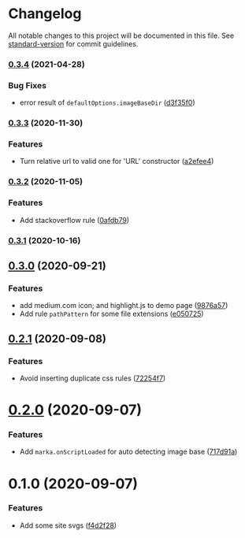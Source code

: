 # Changelog

All notable changes to this project will be documented in this file. See [standard-version](https://github.com/conventional-changelog/standard-version) for commit guidelines.

### [0.3.4](https://github.com/hikerpig/marka-js/compare/v0.3.3...v0.3.4) (2021-04-28)


### Bug Fixes

* error result of `defaultOptions.imageBaseDir` ([d3f35f0](https://github.com/hikerpig/marka-js/commit/d3f35f0002db1ddcec2e38c65d0e4db0b7207b99))

### [0.3.3](https://github.com/hikerpig/marka-js/compare/v0.3.2...v0.3.3) (2020-11-30)


### Features

* Turn relative url to valid one for 'URL' constructor ([a2efee4](https://github.com/hikerpig/marka-js/commit/a2efee41abc0dc6dd9b2a3f3dfdb7d294d2cb7d5))

### [0.3.2](https://github.com/hikerpig/marka-js/compare/v0.3.1...v0.3.2) (2020-11-05)


### Features

* Add stackoverflow rule ([0afdb79](https://github.com/hikerpig/marka-js/commit/0afdb79b6e711fc7a96fb92368486555fbef13d9))

### [0.3.1](https://github.com/hikerpig/marka-js/compare/v0.3.0...v0.3.1) (2020-10-16)

## [0.3.0](https://github.com/hikerpig/marka-js/compare/v0.2.1...v0.3.0) (2020-09-21)


### Features

* add medium.com icon; and highlight.js to demo page ([9876a57](https://github.com/hikerpig/marka-js/commit/9876a57aa56e7fbd22cb507bd1d6696d89dfa5a7))
* Add rule `pathPattern` for some file extensions ([e050725](https://github.com/hikerpig/marka-js/commit/e05072597aeededa282b19cdbfaf9e790b083e76))

## [0.2.1](https://github.com/hikerpig/marka-js/compare/v0.2.0...v0.2.1) (2020-09-08)


### Features

* Avoid inserting duplicate css rules ([72254f7](https://github.com/hikerpig/marka-js/commit/72254f747aba482e489d4380fdc6a49a2e2242ed))



# [0.2.0](https://github.com/hikerpig/marka-js/compare/v0.1.0...v0.2.0) (2020-09-07)


### Features

* Add `marka.onScriptLoaded` for auto detecting image base ([717d91a](https://github.com/hikerpig/marka-js/commit/717d91ae53af7d0b560c511b9cfa9d472b60a689))



# 0.1.0 (2020-09-07)


### Features

* Add some site svgs ([f4d2f28](https://github.com/hikerpig/marka-js/commit/f4d2f281c2ab5b39b8104f8d9adad5e48160898d))
